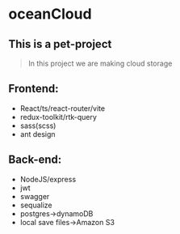 # oceanCloud
## This is a pet-project
> In this project we are making cloud storage

## Frontend:
* React/ts/react-router/vite
* redux-toolkit/rtk-query
* sass(scss)
* ant design

## Back-end:
* NodeJS/express
* jwt
* swagger
* sequalize
* postgres->dynamoDB
* local save files->Amazon S3